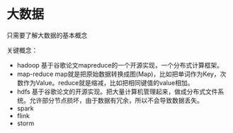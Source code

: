 # 大数据
只需要了解大数据的基本概念

关键概念：
* hadoop 基于谷歌论文mapreduce的一个开源实现，一个分布式计算框架。
* map-reduce map就是把原始数据转换成图(Map)，比如把单词作为Key，次数作为Value。reduce就是缩减，比如把相同键值的value相加。
* hdfs 基于谷歌论文的开源实现。把大量计算机管理起来，做成分布式文件系统。允许部分节点损坏，由于数据有冗余，所以不会导致数据丢失。
* spark
* flink
* storm
